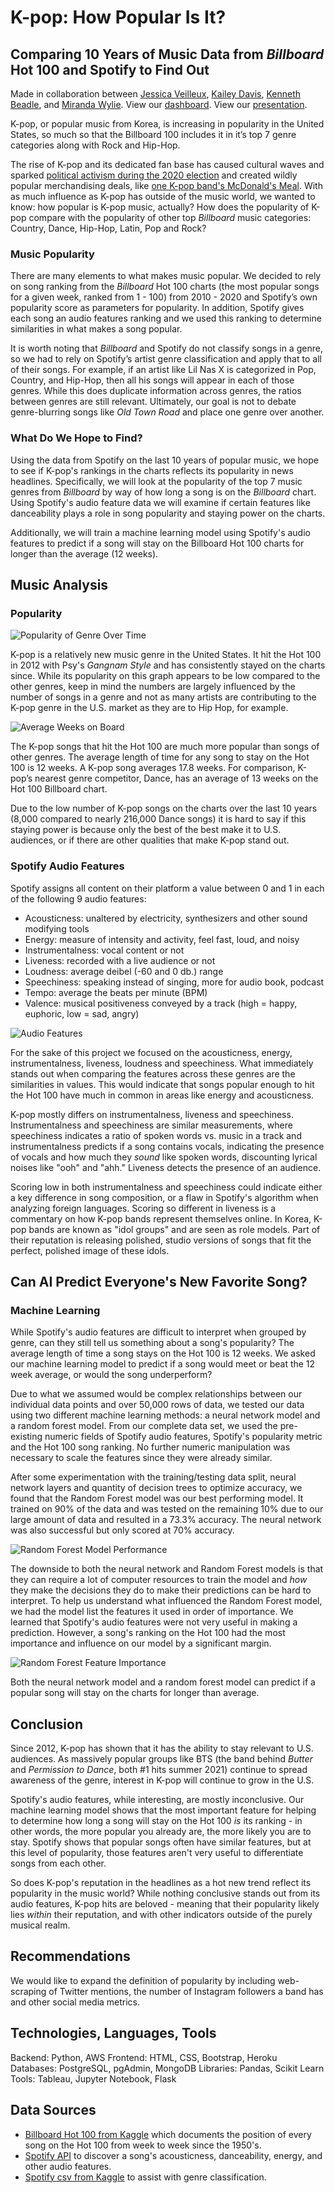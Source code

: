# K-pop: How Popular Is It?
## Comparing 10 Years of Music Data from *Billboard* Hot 100 and Spotify to Find Out
Made in collaboration between [Jessica Veilleux](https://github.com/jveilleux2314), [Kailey Davis](https://github.com/kaileymd), [Kenneth Beadle](https://github.com/K-Beadle), and [Miranda Wylie](https://github.com/mirandawylie). View our [dashboard](https://k-pop-pop.herokuapp.com/). View our [presentation](https://docs.google.com/presentation/d/18R-miYkgG67zDTOXOeS0VitBn73jQj7eH99ADQq1drc/edit?usp=sharing).

K-pop, or popular music from Korea, is increasing in popularity in the United States, so much so that the Billboard 100 includes it in it’s top 7 genre categories along with Rock and Hip-Hop.

The rise of K-pop and its dedicated fan base has caused cultural waves and sparked [political activism during the 2020 election](https://www.cnn.com/2020/06/22/asia/k-pop-fandom-activism-intl-hnk/index.html) and created wildly popular merchandising deals, like [one K-pop band's McDonald's Meal](https://www.businessinsider.com/mcdonalds-bts-meal-drives-traffic-to-restaurants-over-travis-scott-meal-2021-6). With as much influence as K-pop has outside of the music world, we wanted to know: how popular is K-pop music, actually? How does the popularity of K-pop compare with the popularity of other top *Billboard* music categories: Country, Dance, Hip-Hop, Latin, Pop and Rock?

### Music Popularity
There are many elements to what makes music popular. We decided to rely on song ranking from the *Billboard* Hot 100 charts (the most popular songs for a given week, ranked from 1 - 100) from 2010 - 2020 and Spotify’s own popularity score as parameters for popularity. In addition, Spotify gives each song an audio features ranking and we used this ranking to determine similarities in what makes a song popular.

It is worth noting that *Billboard* and Spotify do not classify songs in a genre, so we had to rely on Spotify’s artist genre classification and apply that to all of their songs. For example, if an artist like Lil Nas X is categorized in Pop, Country, and Hip-Hop, then all his songs will appear in each of those genres. While this does duplicate information across genres, the ratios between genres are still relevant. Ultimately, our goal is not to debate genre-blurring songs like *Old Town Road* and place one genre over another.

### What Do We Hope to Find?
Using the data from Spotify on the last 10 years of popular music, we hope to see if K-pop's rankings in the charts reflects its popularity in news headlines. Specifically, we will look at the popularity of the top 7 music genres from *Billboard* by way of how long a song is on the *Billboard* chart. Using Spotify's audio feature data we will examine if certain features like danceability plays a role in song popularity and staying power on the charts.

Additionally, we will train a machine learning model using Spotify's audio features to predict if a song will stay on the Billboard Hot 100 charts for longer than the average (12 weeks).


## Music Analysis

### Popularity
![Popularity of Genre Over Time](/Kailey/Images/Genre_over_time.png)

K-pop is a relatively new music genre in the United States. It hit the Hot 100 in 2012 with Psy's *Gangnam Style* and has consistently stayed on the charts since. While its popularity on this graph appears to be low compared to the other genres, keep in mind the numbers are largely influenced by the number of songs in a genre and not as many artists are contributing to the K-pop genre in the U.S. market as they are to Hip Hop, for example.

![Average Weeks on Board](/Kailey/Images/Avg_Weeks_on_Board.png)

The K-pop songs that hit the Hot 100 are much more popular than songs of other genres. The average length of time for any song to stay on the Hot 100 is 12 weeks. A K-pop song averages 17.8 weeks. For comparison, K-pop’s nearest genre competitor, Dance, has an  average of 13 weeks on the Hot 100 Billboard chart.

Due to the low number of K-pop songs on the charts over the last 10 years (8,000 compared to nearly 216,000 Dance songs) it is hard to say if this staying power is because only the best of the best make it to U.S. audiences, or if there are other qualities that make K-pop stand out.

### Spotify Audio Features
Spotify assigns all content on their platform a value between 0 and 1 in each of the following 9 audio features:
- Acousticness: unaltered by electricity, synthesizers and other sound modifying tools
- Energy: measure of intensity and activity, feel fast, loud, and noisy
- Instrumentalness: vocal content or not
- Liveness: recorded with a live audience or not
- Loudness: average deibel (-60 and 0 db.) range
- Speechiness: speaking instead of singing, more for audio book, podcast
- Tempo: average the beats per minute (BPM)
- Valence: musical positiveness conveyed by a track (high = happy, euphoric, low = sad, angry)

![Audio Features](Kailey/Images/Audio_Features.png)

For the sake of this project we focused on the acousticness, energy, instrumentalness, liveness, loudness and speechiness. What immediately stands out when comparing the features across these genres are the similarities in values. This would indicate that songs popular enough to hit the Hot 100 have much in common in areas like energy and acousticness.

K-pop mostly differs on instrumentalness, liveness and speechiness. Instrumentalness and speechiness are similar measurements, where speechiness indicates a ratio of spoken words vs. music in a track and instrumentalness predicts if a song contains vocals, indicating the presence of vocals and how much they *sound* like spoken words, discounting lyrical noises like "ooh" and "ahh." Liveness detects the presence of an audience.

Scoring low in both instrumentalness and speechiness could indicate either a key difference in song composition, or a flaw in Spotify's algorithm when analyzing foreign languages. Scoring so different in liveness is a commentary on how K-pop bands represent themselves online. In Korea, K-pop bands are known as "idol groups" and are seen as role models. Part of their reputation is releasing polished, studio versions of songs that fit the perfect, polished image of these idols.

## Can AI Predict Everyone's New Favorite Song?

### Machine Learning
While Spotify's audio features are difficult to interpret when grouped by genre, can they still tell us something about a song's popularity? The average length of time a song stays on the Hot 100 is 12 weeks. We asked our machine learning model to predict if a song would meet or beat the 12 week average, or would the song underperform?

Due to what we assumed would be complex relationships between our individual data points and over 50,000 rows of data, we tested our data using two different machine learning methods: a neural network model and a random forest model. From our complete data set, we used the pre-existing numeric fields of Spotify audio features, Spotify's popularity metric and the Hot 100 song ranking. No further numeric manipulation was necessary to scale the features since they were already similar.

After some experimentation with the training/testing data split, neural network layers and quantity of decision trees to optimize accuracy, we found that the Random Forest model was our best performing model. It trained on 90% of the data and was tested on the remaining 10% due to our large amount of data and resulted in a 73.3% accuracy. The neural network was also successful but only scored at 70% accuracy.

![Random Forest Model Performance](https://github.com/jveilleux2314/Music_Popularity/blob/main/Kenneth/ML%20png's/RandomForest_confusion_matrix.png)

The downside to both the neural network and Random Forest models is that they can require a lot of computer resources to train the model and *how* they make the decisions they do to make their predictions can be hard to interpret. To help us understand what influenced the Random Forest model, we had the model list the features it used in order of importance. We learned that Spotify's audio features were not very useful in making a prediction. However, a song's ranking on the Hot 100 had the most importance and influence on our model by a significant margin.

![Random Forest Feature Importance](https://github.com/jveilleux2314/Music_Popularity/blob/main/Kenneth/ML%20png's/RandomForest_features.png)

Both the neural network model and a random forest model can predict if a popular song will stay on the charts for longer than average.

## Conclusion
Since 2012, K-pop has shown that it has the ability to stay relevant to U.S. audiences. As massively popular groups like BTS (the band behind *Butter* and *Permission to Dance*, both #1 hits summer 2021) continue to spread awareness of the genre, interest in K-pop will continue to grow in the U.S.

Spotify's audio features, while interesting, are mostly inconclusive. Our machine learning model shows that the most important feature for helping to determine how long a song will stay on the Hot 100 *is* its ranking - in other words, the more popular you already are, the more likely you are to stay. Spotify shows that popular songs often have similar features, but at this level of popularity, those features aren't very useful to differentiate songs from each other.

So does K-pop's reputation in the headlines as a hot new trend reflect its popularity in the music world? While nothing conclusive stands out from its audio features, K-pop hits are beloved - meaning that their popularity likely lies *within* their reputation, and with other indicators outside of the purely musical realm.

## Recommendations
We would like to expand the definition of popularity by including web-scraping of Twitter mentions, the number of Instagram followers a band has and other social media metrics.

## Technologies, Languages, Tools
Backend: Python, AWS
Frontend: HTML, CSS, Bootstrap, Heroku
Databases: PostgreSQL, pgAdmin, MongoDB
Libraries: Pandas, Scikit Learn
Tools: Tableau, Jupyter Notebook, Flask

## Data Sources
- [Billboard Hot 100 from Kaggle](https://www.kaggle.com/dhruvildave/billboard-the-hot-100-songs) which documents the position of every song on the Hot 100 from week to week since the 1950's.
- [Spotify API](https://developer.spotify.com/documentation/web-api/reference/#endpoint-get-recommendations) to discover a song's acousticness, danceability, energy, and other audio features.
- [Spotify csv from Kaggle](https://www.kaggle.com/yamaerenay/spotify-dataset-19212020-160k-tracks?select=tracks.csv) to assist with genre classification.
